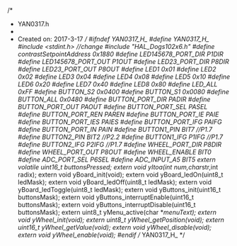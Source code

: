 /*
 * YAN0317.h
 *
 *  Created on: 2017-3-17
 */
#ifndef YAN0317_H_
#define YAN0317_H_
#include <stdint.h>
//change
#include "HAL_Dogs102x6.h"
#define contrastSetpointAddress     0x1880
#define LED145678_PORT_DIR          P1DIR
#define LED145678_PORT_OUT          P1OUT
#define LED23_PORT_DIR              P8DIR
#define LED23_PORT_OUT              P8OUT
#define LED1        0x01
#define LED2        0x02
#define LED3        0x04
#define LED4        0x08
#define LED5        0x10
#define LED6        0x20
#define LED7        0x40
#define LED8        0x80
#define LED_ALL     0xFF
#define BUTTON_S2       0x0400
#define BUTTON_S1       0x0080
#define BUTTON_ALL      0x0480
#define BUTTON_PORT_DIR   PADIR
#define BUTTON_PORT_OUT   PAOUT
#define BUTTON_PORT_SEL   PASEL
#define BUTTON_PORT_REN   PAREN
#define BUTTON_PORT_IE    PAIE
#define BUTTON_PORT_IES   PAIES
#define BUTTON_PORT_IFG   PAIFG
#define BUTTON_PORT_IN    PAIN
#define BUTTON1_PIN       BIT7       //P1.7
#define BUTTON2_PIN       BIT2       //P2.2
#define BUTTON1_IFG       P1IFG      //P1.7
#define BUTTON2_IFG       P2IFG      //P1.7
#define WHEEL_PORT_DIR P8DIR
#define WHEEL_PORT_OUT P8OUT
#define WHEEL_ENABLE  BIT0
#define ADC_PORT_SEL  P6SEL
#define ADC_INPUT_A5  BIT5
extern volatile uint16_t buttonsPressed;
extern void yItoa(int num,char*str,int radix);
extern void yBoard_init(void);
extern void yBoard_ledOn(uint8_t ledMask);
extern void yBoard_ledOff(uint8_t ledMask);
extern void yBoard_ledToggle(uint8_t ledMask);
extern void yButtons_init(uint16_t buttonsMask);
extern void yButtons_interruptEnable(uint16_t buttonsMask);
extern void yButtons_interruptDisable(uint16_t buttonsMask);
extern uint8_t yMenu_active(char **menuText);
extern void yWheel_init(void);
extern uint8_t yWheel_getPosition(void);
extern uint16_t yWheel_getValue(void);
extern void yWheel_disable(void);
extern void yWheel_enable(void);
#endif /* YAN0317_H_ */

